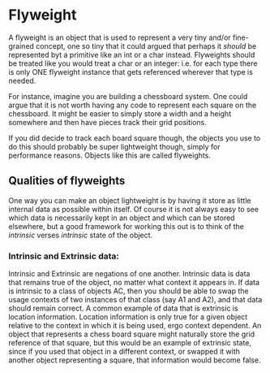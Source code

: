 # Flyweight

A flyweight is an object that is used to represent a very tiny and/or fine-grained concept, one so tiny that it could argued that perhaps it *should* be represented byt a primitive like an int or a char instead. Flyweights should be treated like you would treat a char or an integer: i.e. for each type there is only ONE flyweight instance that gets referenced wherever that type is needed. 

For instance, imagine you are building a chessboard system. One could argue that it is not worth having any code to represent each square on the chessboard. It might be easier to simply store a width and a height somewhere and then have pieces track their grid positions.

If you did decide to track each board square though, the objects you use to do this should probably be super lightweight though, simply for performance reasons. Objects like this are called flyweights.

## Qualities of flyweights

One way you can make an object lightweight is by having it store as little internal data as possible within itself. Of course it is not always easy to see which data is necessarily kept in an object and which can be stored elsewhere, but a good framework for working this out is to think of the *intrinsic* verses *intrinsic* state of the object. 

### Intrinsic and Extrinsic data:
Intrinsic and Extrinsic are negations of one another. Intrinsic data is data that remains true of the object, no matter what context it appears in. If data is intrinsic to a class of objects AC, then you should be able to swap the usage contexts of two instances of that class (say A1 and A2), and that data should remain correct. A common example of data that is extrinsic is location information. Location information is only true for a given object relative to the context in which it is being used, ergo context dependent. An object that represents a chess board square might naturally store the grid reference of that square, but this would be an example of extrinsic state, since if you used that object in a different context, or swapped it with another object representing a square, that information would become false.

